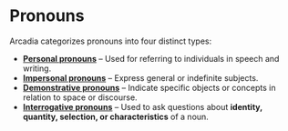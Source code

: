 # Pronouns

Arcadia categorizes pronouns into four distinct types:

- **[Personal pronouns][personal]** – Used for referring to individuals in speech and writing.
- **[Impersonal pronouns][impersonal]** – Express general or indefinite subjects.
- **[Demonstrative pronouns][demonstrative]** – Indicate specific objects or concepts in relation to space or discourse.
- **[Interrogative pronouns][interrogative]** – Used to ask questions about **identity, quantity, selection, or characteristics** of a noun.

[personal]: ./personal.md
[impersonal]: ./impersonal.md
[demonstrative]: ../determiners/demonstratives.md
[interrogative]: ../determiners/interrogatives.md
